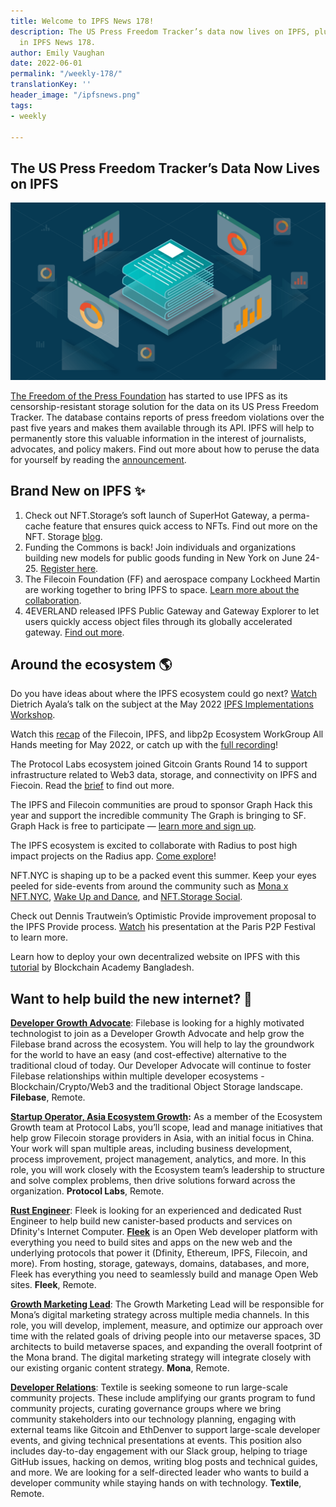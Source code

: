 ```yaml
---
title: Welcome to IPFS News 178!
description: The US Press Freedom Tracker’s data now lives on IPFS, plus more stories
  in IPFS News 178.
author: Emily Vaughan
date: 2022-06-01
permalink: "/weekly-178/"
translationKey: ''
header_image: "/ipfsnews.png"
tags:
- weekly

---
```

## **The US Press Freedom Tracker’s Data Now Lives on IPFS**

![](../assets/171309710-5d63b147-353f-48fb-a272-177ca8f0d799.png)

[The Freedom of the Press Foundation](https://freedom.press/) has started to use IPFS as its censorship-resistant storage solution for the data on its US Press Freedom Tracker. The database contains reports of press freedom violations over the past five years and makes them available through its API. IPFS will help to permanently store this valuable information in the interest of journalists, advocates, and policy makers. Find out more about how to peruse the data for yourself by reading the [announcement](https://freedom.press/news/us-pft-on-ipfs/).

## **Brand New on IPFS ✨**

1. Check out NFT.Storage’s soft launch of SuperHot Gateway, a perma-cache feature that ensures quick access to NFTs. Find out more on the NFT. Storage [blog](https://nft.storage/blog/post/2022-05-24-superhot-gateway-announcement/).
2. Funding the Commons is back! Join individuals and organizations building new models for public goods funding in New York on June 24-25. [Register here](https://www.eventbrite.com/e/funding-the-commons-registration-321958224717).
3. The Filecoin Foundation (FF) and aerospace company Lockheed Martin are working together to bring IPFS to space. [Learn more about the collaboration](https://filecoinfoundation.medium.com/filecoin-foundation-and-lockheed-martin-bring-decentralized-storage-to-space-db9a15e66264).
4. 4EVERLAND released IPFS Public Gateway and Gateway Explorer to let users quickly access object files through its globally accelerated gateway. [Find out more](https://medium.com/4everland/4everland-releases-ipfs-public-gateway-and-gateway-explorer-to-work-for-you-c6d0913211c8).

## **Around the ecosystem 🌎**

Do you have ideas about where the IPFS ecosystem could go next? [Watch](https://www.youtube.com/watch?v=HEFcBvIFw5E) Dietrich Ayala’s talk on the subject at the May 2022 [IPFS Implementations Workshop](https://www.youtube.com/watch?v=o7BPlDcEH2w).

Watch this [recap](https://www.youtube.com/watch?v=8fH2ZDdjLXY&list=PL_0VrY55uV1_Xr561UmATrj0Yxfu2IWwl&index=1&t=1s) of the Filecoin, IPFS, and libp2p Ecosystem WorkGroup All Hands meeting for May 2022, or catch up with the [full recording](https://www.youtube.com/watch?v=XVHTx2O-ibE&t=2s)!

The Protocol Labs ecosystem joined Gitcoin Grants Round 14 to support infrastructure related to Web3 data, storage, and connectivity on IPFS and Fiecoin. Read the [brief](https://docs.google.com/document/d/1anipY2WO1mUUWHzscpVO9zayHvBWpewPf5r4HIXzQwA/edit) to find out more.

The IPFS and Filecoin communities are proud to sponsor Graph Hack this year and support the incredible community The Graph is bringing to SF. Graph Hack is free to participate — [learn more and sign up](https://thegraph.com/graph-hack/2022/).

The IPFS ecosystem is excited to collaborate with Radius to post high impact projects on the Radius app. [Come explore](https://twitter.com/joinradius/status/1529110014409027585)!

NFT.NYC is shaping up to be a packed event this summer. Keep your eyes peeled for side-events from around the community such as [Mona x NFT.NYC](https://www.eventbrite.com/e/mona-x-nftnyc-tickets-344345776487), [Wake Up and Dance](https://www.eventbrite.com/e/wake-up-dance-with-nftstorage-x-daybreaker-tickets-347343101567), and [NFT.Storage Social](https://www.eventbrite.com/e/nftstorage-social-tickets-344885711447).

Check out Dennis Trautwein’s Optimistic Provide improvement proposal to the IPFS Provide process. [Watch](https://www.youtube.com/watch?v=wbY-MueAfXg) his presentation at the Paris P2P Festival to learn more.

Learn how to deploy your own decentralized website on IPFS with this [tutorial](https://www.youtube.com/watch?v=4fgrngfHeRs) by Blockchain Academy Bangladesh.

## **Want to help build the new internet? 💼**

[**Developer Growth Advocate**](https://jobs.filebase.com/20702): Filebase is looking for a highly motivated technologist to join as a Developer Growth Advocate and help grow the Filebase brand across the ecosystem. You will help to lay the groundwork for the world to have an easy (and cost-effective) alternative to the traditional cloud of today. Our Developer Advocate will continue to foster Filebase relationships within multiple developer ecosystems - Blockchain/Crypto/Web3 and the traditional Object Storage landscape. **Filebase**, Remote.

[**Startup Operator, Asia Ecosystem Growth**](https://boards.greenhouse.io/protocollabs/jobs/4382529004)**:** As a member of the Ecosystem Growth team at Protocol Labs, you’ll scope, lead and manage initiatives that help grow Filecoin storage providers in Asia, with an initial focus in China. Your work will span multiple areas, including business development, process improvement, project management, analytics, and more. In this role, you will work closely with the Ecosystem team’s leadership to structure and solve complex problems, then drive solutions forward across the organization. **Protocol Labs**, Remote.

[**Rust Engineer**](https://angel.co/company/fleekhq/jobs/1505997-rust-engineer-remote): Fleek is looking for an experienced and dedicated Rust Engineer to help build new canister-based products and services on Dfinity's Internet Computer. [**Fleek**](https://fleek.co/) is an Open Web developer platform with everything you need to build sites and apps on the new web and the underlying protocols that power it (Dfinity, Ethereum, IPFS, Filecoin, and more). From hosting, storage, gateways, domains, databases, and more, Fleek has everything you need to seamlessly build and manage Open Web sites. **Fleek**, Remote.

[**Growth Marketing Lead**](https://jobs.lever.co/MoNA/2f653ef6-c3da-4e0f-ba3c-1f294d24ece3): The Growth Marketing Lead will be responsible for Mona’s digital marketing strategy across multiple media channels. In this role, you will develop, implement, measure, and optimize our approach over time with the related goals of driving people into our metaverse spaces, 3D architects to build metaverse spaces, and expanding the overall footprint of the Mona brand. The digital marketing strategy will integrate closely with our existing organic content strategy. **Mona**, Remote.

[**Developer Relations**](https://boards.greenhouse.io/textileio/jobs/4075619004): Textile is seeking someone to run large-scale community projects. These include amplifying our grants program to fund community projects, curating governance groups where we bring community stakeholders into our technology planning, engaging with external teams like Gitcoin and EthDenver to support large-scale developer events, and giving technical presentations at events. This position also includes day-to-day engagement with our Slack group, helping to triage GitHub issues, hacking on demos, writing blog posts and technical guides, and more. We are looking for a self-directed leader who wants to build a developer community while staying hands on with technology. **Textile**, Remote.